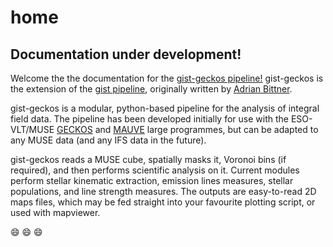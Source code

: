 # home

## Documentation under development!

Welcome the the documentation for the [gist-geckos pipeline!](https://github.com/geckos-survey/gist-geckos)
gist-geckos is the extension of the [gist pipeline](https://abittner.gitlab.io/thegistpipeline/), originally written by [Adrian Bittner](https://ui.adsabs.harvard.edu/abs/2019A%26A...628A.117B/abstract).

gist-geckos is a modular, python-based pipeline for the analysis of integral field data. The pipeline has been developed initially for use with the ESO-VLT/MUSE [GECKOS](https://geckos-survey.org/) and [MAUVE](https://mauve.icrar.org/) large programmes, but can be adapted to any MUSE data (and any IFS data in the future).

gist-geckos reads a MUSE cube, spatially masks it, Voronoi bins (if required), and then performs scientific analysis on it. Current modules perform stellar kinematic extraction, emission lines measures, stellar populations, and line strength measures. The outputs are easy-to-read 2D maps files, which may be fed straight into your favourite plotting script, or used with mapviewer. 

:smile: :smile: :smile: